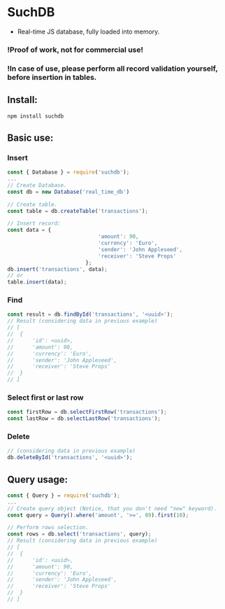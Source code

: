# SuchDB

* Real-time JS database, fully loaded into memory.

### !Proof of work, not for commercial use!
### !In case of use, please perform all record validation yourself, before insertion in tables.


## Install:
```sh
npm install suchdb
```


## Basic use:

### Insert
```js
const { Database } = require('suchdb');
...
// Create Database.
const db = new Database('real_time_db')

// Create table.
const table = db.createTable('transactions');

// Insert record:
const data = {
							 'amount': 90,
							 'currency': 'Euro',
							 'sender': 'John Appleseed',
							 'receiver': 'Steve Props'
						 };
db.insert('transactions', data);
// or
table.insert(data);
```

### Find
```js
const result = db.findById('transactions', '<uuid>');
// Result (considering data in previous example)
// [
// 	{
//		'id': <uuid>,
//		'amount': 90,
//		'currency': 'Euro',
//		'sender': 'John Appleseed',
//		'receiver': 'Steve Props'
//	}
// ]
```

### Select first or last row
```js
const firstRow = db.selectFirstRow('transactions');
const lastRow = db.selectLastRow('transactions');
````

### Delete
```js
// (considering data in previous example)
db.deleteById('transactions', '<uuid>');
```


## Query usage:
```js
const { Query } = require('suchdb');
...
// Create query object (Notice, that you don't need "new" keyword).
const query = Query().where('amount', '>=', 89).first(10);

// Perform rows selection.
const rows = db.select('transactions', query);
// Result (considering data in previous example)
// [
// 	{
//		'id': <uuid>,
//		'amount': 90,
//		'currency': 'Euro',
//		'sender': 'John Appleseed',
//		'receiver': 'Steve Props'
//	}
// ]
```
